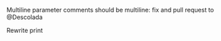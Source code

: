 ﻿Multiline parameter comments should be multiline: fix and pull request to @Descolada

Rewrite print